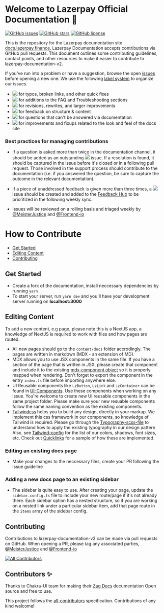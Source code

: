 # Welcome to Lazerpay Official Documentation 👋

[![GitHub issues](https://img.shields.io/github/issues/LazerPay-Finance/Lazerpay-documentation-v2)](https://github.com/LazerPay-Finance/Lazerpay-documentation-v2/issues)
[![GitHub stars](https://img.shields.io/github/stars/LazerPay-Finance/Lazerpay-documentation-v2)](https://github.com/LazerPay-Finance/Lazerpay-documentation-v2/stargazers)
[![GitHub license](https://img.shields.io/github/license/LazerPay-Finance/Lazerpay-documentation-v2)](https://github.com/LazerPay-Finance/Lazerpay-documentation-v2)

This is the repository for the Lazerpay documentation site
[docs.lazerpay.finance][wi]. Lazerpay Documentation accepts contributions via GitHub pull requests. This document outlines some contributing guidelines,
contact points, and other resources to make it easier to contribute to
lazerpay-documentation-v2.

If you've run into a problem or have a suggestion, browse the open [issues][is]
before opening a new one. We use the following [label system][la] to organize
our issues.

- ![][cr] for typos, broken links, and other quick fixes
- ![][tr] for additions to the FAQ and Troubleshooting sections
- ![][im] for revisions, rewrites, and larger improvements
- ![][fe] for feedback on structure & content
- ![][qu] for questions that can't be answered via documentation
- ![][fi] for improvements and fixups related to the look and feel of the docs
  site

### Best practices for managing contributions

- If a question is asked more than twice in the documentation channel, it should be
  added as an outstanding ![][tr] issue. If a resolution is found, it should be
  captured in the issue before it's closed or in a following pull request.
  Those involved in the support process should contribute to the documentation
  (i.e. if you answered the question, be sure to capture the outcome in the
  relevant documentation).

- If a piece of unaddressed feedback is given more than three times, a ![][fe]
  issue should be created and added to the [Feedback Hub][fh] to be prioritized
  in the following weekly sync.

- Issues will be reviewed on a rolling basis and triaged weekly by
  [@MeisterJustice](https://github.com/MeisterJustice) and [@Frontend-io](https://github.com/Frontend-io)

# How to Contribute

- [Get Started](#get-started)
- [Editing Content](#editing-content)
- [Contributing](#contributing)

## Get Started

- Create a fork of the documentation, install neccessary dependencies by running `yarn`
- To start your server, run `yarn dev` and you'll have your development server running on **localhost:3000**

## Editing Content
To add a new content, e.g page, please note this is a NextJS app, a knowledge of NextJS is required to work with files and how pages are routed. 

- All new pages should go to the `content/docs` folder accrodingly. The pages are written in markdown (MDX - an extension of MD). 
- MDX allows you to use JSX components in the same file. If you have a section of the page that is written in JSX, please create that component and include it to the existing [mdx-component object](https://github.com/LazerPay-Finance/Lazerpay-documentation-v2/blob/main/components/mdx-components.tsx) so it is properly mapped when rendering. Don't forget to export the component in the entry `index.ts` file before importing anywhere else.
- UI Reusable components like `LzButton`, `LzLink` and `LzContainer` can be found in [UI-Components](https://github.com/LazerPay-Finance/Lazerpay-documentation-v2/tree/main/components/UI). Use these components when working on any issue. You're welcome to create new UI reusable components in the same project folder. Please make sure your new resuable components follow the same naming convention as the existing components.
- [Tailwindcss](https://tailwindcss.com/) helps you to build any design, directly in your markup. We implement this css framework in our components, so knowledge of Tailwind is required. Please go through the [Typography-scss-file](https://github.com/LazerPay-Finance/Lazerpay-documentation-v2/blob/main/styles/typography.scss) to understand how to apply the existing typography in our design pattern. Also, see [Tailwind-config](https://github.com/LazerPay-Finance/Lazerpay-documentation-v2/blob/main/tailwind.config.js) for the list of our colors, shadows, font sizes, etc. Check out [Quicklinks](https://github.com/LazerPay-Finance/Lazerpay-documentation-v2/blob/main/components/QuickLinks/index.tsx) for a sample of how these are implemented.

### Editing an existing docs page
- Make your changes to the neccessary files, create your PR following the issue guideline

### Adding a new docs page to an existing sidebar
- The sidebar is quite easy to use. After creating your page, update the `sidebar.config.ts` file to include your new route/page if it's not already there. Each sidebar option has a nested structure, so if you are working on a nested link under a particular sidebar item, add that page route in the `items` array of the sidebar config.

## Contributing

Contributions to lazerpay-documentation-v2 can be made via pull requests on GitHub. When opening a PR, please tag any associated parties,
[@MeisterJustice](https://github.com/MeisterJustice) and [@Frontend-io](https://github.com/Frontend-io)

<!-- ALL-CONTRIBUTORS-BADGE:START - Do not remove or modify this section -->

[![All Contributors](https://img.shields.io/badge/all_contributors-1-orange.svg?style=flat-square)](#contributors-)

<!-- ALL-CONTRIBUTORS-BADGE:END -->

## Contributors ✨

Thanks to Chakra-UI team for making their [Zag Docs](https://github.com/chakra-ui/zag-docs) documentation Open source and free to use. 

This project follows the
[all-contributors](https://github.com/all-contributors/all-contributors)
specification. Contributions of any kind welcome!

[cr]: https://img.shields.io/badge/-fixup-critical
[cs]: https://docs.github.com/en/github/authenticating-to-github/managing-commit-signature-verification/signing-commits
[fe]: https://img.shields.io/badge/-feedback-%23DD0BE1
[fh]: https://github.com/LazerPay-Finance/Lazerpay-documentation-v2/projects/1
[fi]: https://img.shields.io/badge/-ui-1d76db
[im]: https://img.shields.io/badge/-improvement-blueviolet
[is]: https://github.com/LazerPay-Finance/Lazerpay-documentation-v2/issues
[la]: https://github.com/LazerPay-Finance/Lazerpay-documentation-v2/labels
[qu]: https://img.shields.io/badge/-question-C0EE59
[tr]: https://img.shields.io/badge/-troubleshooting-%23FBCA04
[wi]: https://docs.lazerpay.finance/home/


